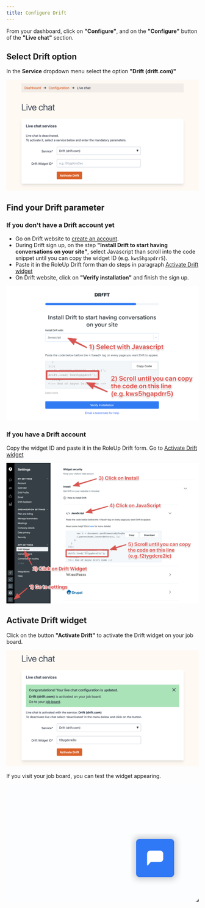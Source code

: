 ```yaml
---
title: Configure Drift
---
```


From your dashboard, click on **"Configure"**, and on the **"Configure"** button of the **"Live chat"** section.

## Select Drift option

In the **Service** dropdown menu select the option **"Drift (drift.com)"**

![Live chat tawk.to](/img/live-chat-drift-v0.9.138.png)

## Find your Drift parameter

### If you don't have a Drift account yet

- Go on Drift website to [create an account](https://app.drift.com/letsgo/start/signup).
- During Drift sign up, on the step **"Install Drift to start having conversations on your site"**, select Javascript than
scroll into the code snippet until you can copy the widget ID (e.g. `kws5hgapdrr5`).
- Paste it in the RoleUp Drift form than do steps in paragraph [Activate Drift widget](#activate-drift-widget)
- On Drift website, click on **"Verify installation"** and finish the sign up.

![Drift sign up widget ID](/img/drift-sign-up-widget-id-2021-01-23.png)

### If you have a Drift account

Copy the widget ID and paste it in the RoleUp Drift form. Go to [Activate Drift widget](#activate-drift-widget)

![Drift widget ID](/img/drift-settings-widget-id-2021-01-23.png)

## Activate Drift widget

Click on the button **"Activate Drift"** to activate the Drift widget on your job board.

![Drft activation](/img/live-chat-drift-save-v0.9.138.png)

If you visit your job board, you can test the widget appearing.

![Drift widget](/img/drift-widget-2021-01-23.png)

